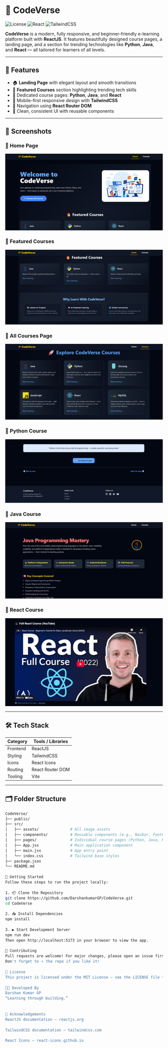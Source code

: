 # 🚀 CodeVerse

![License](https://img.shields.io/github/license/DarshankumarGP/CodeVerse)
![React](https://img.shields.io/badge/Made%20with-React-blue)
![TailwindCSS](https://img.shields.io/badge/Styled%20with-TailwindCSS-38B2AC)

**CodeVerse** is a modern, fully responsive, and beginner-friendly e-learning platform built with **ReactJS**. It features beautifully designed course pages, a landing page, and a section for trending technologies like **Python**, **Java**, and **React** — all tailored for learners of all levels.

---

## 🧠 Features

- 🏠 **Landing Page** with elegant layout and smooth transitions
- 🚀 **Featured Courses** section highlighting trending tech skills
- 📘 Dedicated course pages: **Python**, **Java**, and **React**
- 📱 Mobile-first responsive design with **TailwindCSS**
- 🔀 Navigation using **React Router DOM**
- 🌙 Clean, consistent UI with reusable components

---

## 📸 Screenshots

### 🔹 Home Page  
![Home Page](./src/assets/HomePage.png)

### 🔹 Featured Courses  
![Featured Courses](./src/assets/FeaturedPage.png)

### 🔹 All Courses Page  
![Courses Page](./src/assets/coursesPage.png)

### 🔹 Python Course  
![Python Course](./src/assets/PythonPage.png)

### 🔹 Java Course  
![Java Course](./src/assets/JavaPage.png)

### 🔹 React Course  
![React Course](./src/assets/ReactPage.png)

---

## 🛠️ Tech Stack

| Category     | Tools / Libraries         |
|--------------|----------------------------|
| Frontend     | ReactJS                    |
| Styling      | TailwindCSS                |
| Icons        | React Icons                |
| Routing      | React Router DOM           |
| Tooling      | Vite                       |

---

## 🗂️ Folder Structure

```bash
CodeVerse/
├── public/
├── src/
│   ├── assets/              # All image assets
│   ├── components/          # Reusable components (e.g., Navbar, Footer)
│   ├── pages/               # Individual course pages (Python, Java, React)
│   ├── App.jsx              # Main application component
│   ├── main.jsx             # App entry point
│   └── index.css            # Tailwind base styles
├── package.json
└── README.md

🚀 Getting Started
Follow these steps to run the project locally:

1. 📦 Clone the Repository
git clone https://github.com/DarshankumarGP/CodeVerse.git
cd CodeVerse

2. 📥 Install Dependencies
npm install

3. ▶️ Start Development Server
npm run dev
Then open http://localhost:5173 in your browser to view the app.

🙌 Contributing
Pull requests are welcome! For major changes, please open an issue first to discuss what you’d like to change.
Don't forget to ⭐ the repo if you like it!

📄 License
This project is licensed under the MIT License – see the LICENSE file for details.

👨‍💻 Developed By
Darshan Kumar GP
“Learning through building.”


🧩 Acknowledgements
ReactJS documentation – reactjs.org

TailwindCSS documentation – tailwindcss.com

React Icons – react-icons.github.io